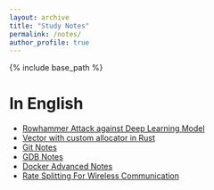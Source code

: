 ```yaml
---
layout: archive
title: "Study Notes"
permalink: /notes/
author_profile: true
---
```


{% include base_path %}

In English 
======
* [Rowhammer Attack against Deep Learning Model](https://denizyildizi.medium.com/rowhammer-attack-against-deep-learning-model-4c700d72b123)
* [Vector with custom allocator in Rust](https://denizyildizi.medium.com/vector-with-custom-allocator-in-rust-53d0b818ab2e)
* [Git Notes](https://denizyildizi.medium.com/git-notes-d33413ac5adf)
* [GDB Notes](https://denizyildizi.medium.com/gdb-notes-d66a856ef932)
* [Docker Advanced Notes](https://denizyildizi.medium.com/docker-advanced-notes-37c508e1cd07)
* [Rate Splitting For Wireless Communication](https://medium.com/denizy%C4%B1ld%C4%B1z%C4%B1/rate-splitting-for-wireless-communication-fa05de4aa618)


